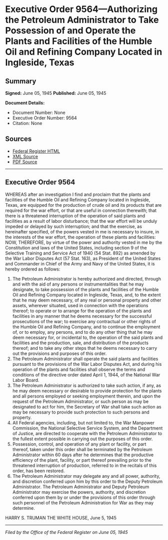 # Executive Order 9564—Authorizing the Petroleum Administrator to Take Possession of and Operate the Plants and Facilities of the Humble Oil and Refining Company Located in Ingleside, Texas

## Summary

**Signed:** June 05, 1945
**Published:** June 05, 1945

**Document Details:**
- Document Number: None
- Executive Order Number: 9564
- Citation: None

## Sources
- [Federal Register HTML](https://www.presidency.ucsb.edu/documents/executive-order-9564-authorizing-the-petroleum-administrator-take-possession-and-operate)
- [XML Source](None)
- [PDF Source](None)

---

## Executive Order 9564

WHEREAS after an investigation I find and proclaim that the plants and facilities of the Humble Oil and Refining Company located in Ingleside, Texas, are equipped for the production of crude oil and its products that are required for the war effort, or that are useful in connection therewith; that there is a threatened interruption of the operation of said plants and facilities as a result of labor disturbance; that the war effort will be unduly impeded or delayed by such interruption; and that the exercise, as hereinafter specified, of the powers vested in me is necessary to insure, in the interests of the war effort, the operation of these plants and facilities:
NOW, THEREFORE, by virtue of the power and authority vested in me by the Constitution and laws of the United States, including section 9 of the Selective Training and Service Act of 1940 (54 Stat. 892) as amended by the War Labor Disputes Act (57 Stat. 163), as President of the United States and Commander in Chief of the Army and Navy of the United States, it is hereby ordered as follows:
1. The Petroleum Administrator is hereby authorized and directed, through and with the aid of any persons or instrumentalities that he may designate, to take possession of the plants and facilities of the Humble Oil and Refining Company located in Ingleside, Texas, and, to the extent that he may deem necessary, of any real or personal property and other assets, wherever situated, used in connection with the operations thereof; to operate or to arrange for the operation of the plants and facilities in any manner that he deems necessary for the successful prosecutions of the war; to exercise any contractual or other rights of the Humble Oil and Refining Company, and to continue the employment of, or to employ, any persons, and to do any other thing that he may deem necessary for, or incidental to, the operation of the said plants and facilities and the production, sale, and distribution of the products thereof; and to take any other steps that he deems necessary to carry out the provisions and purposes of this order.
2. The Petroleum Administrator shall operate the said plants and facilities pursuant to the provisions of the War Labor Disputes Act, and during his operation of the plants and facilities shall observe the terms and conditions of the directive order dated April 1, 1944, of the National War Labor Board.
3. The Petroleum Administrator is authorized to take such action, if any, as he may deem necessary or desirable to provide protection for the plants and all persons employed or seeking employment therein, and upon the request of the Petroleum Administrator, or such person as may be designated to act for him, the Secretary of War shall take such action as may be necessary to provide such protection to such persons and property.
4. All Federal agencies, including, but not limited to, the War Manpower Commission, the National Selective Service System, and the Department of Justice, are directed to cooperate with the Petroleum Administrator to the fullest extent possible in carrying out the purposes of this order.
5. Possession, control, and operation of any plant or facility, or part thereof, taken under this order shall be terminated by the Petroleum Administrator within 60 days after he determines that the productive efficiency of the plant, facility, or part thereof prevailing prior to the threatened interruption of production, referred to in the recitals of this order, has been restored.
6. The Petroleum Administrator may delegate any and all power, authority, and discretion conferred upon him by this order to the Deputy Petroleum Administrator. The Petroleum Administrator and Deputy Petroleum Administrator may exercise the powers, authority, and discretion conferred upon them by or under the provisions of this order through such personnel of the Petroleum Administration for War as they may determine.

HARRY S. TRUMAN
THE WHITE HOUSE,
June 5, 1945

---

*Filed by the Office of the Federal Register on June 05, 1945*
